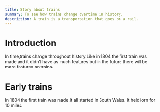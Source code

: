 ```yaml
---
title: Story about trains
summary: To see how trains change overtime in history.
description: A train is a transportation that goes on a rail.
---
```

# Introduction

In time,trains change throughout history.Like in 1804 the first
train was made and it didn't have as much features but in the 
future there will be more features on trains.

# Early trains

In 1804 the first train was made.It all started in South Wales.
It held iorn for 10 miles.